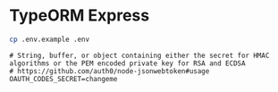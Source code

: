 # TypeORM Express

```bash
cp .env.example .env
```

```dotenv
# String, buffer, or object containing either the secret for HMAC algorithms or the PEM encoded private key for RSA and ECDSA
# https://github.com/auth0/node-jsonwebtoken#usage
OAUTH_CODES_SECRET=changeme
```